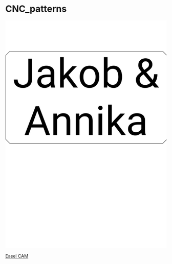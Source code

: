 # CNC_patterns

![](door_sign_jn.svg)

[Easel CAM](http://easel.inventables.com/projects/NXjYsdfaq8mdWCicdlFChA)
